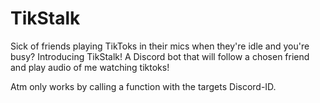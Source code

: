 # TikStalk
Sick of friends playing TikToks in their mics when they're idle and you're busy?
Introducing TikStalk! A Discord bot that will follow a chosen friend and play audio of me watching tiktoks!

Atm only works by calling a function with the targets Discord-ID.
